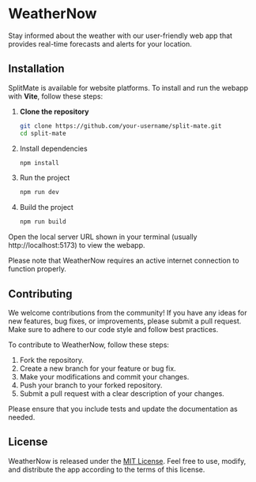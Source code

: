 # WeatherNow

Stay informed about the weather with our user-friendly web app that provides real-time forecasts and alerts for your location.

## Installation

SplitMate is available for website platforms. To install and run the webapp with **Vite**, follow these steps:

1. **Clone the repository**
   ```bash
   git clone https://github.com/your-username/split-mate.git
   cd split-mate

2. Install dependencies
   ```bash
   npm install

3. Run the project
    ```bash
    npm run dev

4. Build the project
    ```bash
    npm run build

Open the local server URL shown in your terminal (usually http://localhost:5173) to view the webapp.

Please note that WeatherNow requires an active internet connection to function properly.

## Contributing

We welcome contributions from the community! If you have any ideas for new features, bug fixes, or improvements, please submit a pull request. Make sure to adhere to our code style and follow best practices.

To contribute to WeatherNow, follow these steps:

1. Fork the repository.
2. Create a new branch for your feature or bug fix.
3. Make your modifications and commit your changes.
4. Push your branch to your forked repository.
5. Submit a pull request with a clear description of your changes.

Please ensure that you include tests and update the documentation as needed.

## License

WeatherNow is released under the [MIT License](LICENSE). Feel free to use, modify, and distribute the app according to the terms of this license.
